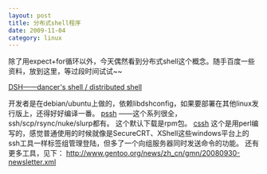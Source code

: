 ```yaml
---
layout: post
title: 分布式shell程序
date: 2009-11-04
category: linux
---
```


除了用expect+for循环以外，今天偶然看到分布式shell这个概念。随手百度一些资料，放到这里，等过段时间试试~~

[DSH——dancer's shell / distributed shell](http://www.netfort.gr.jp/~dancer/software/dsh.html.en)

开发者是在debian/ubuntu上做的，依赖libdshconfig，如果要部署在其他linux发行版上，还得好好编译一番。
[pssh](http://www.theether.org/pssh/) ——这个系列很全，ssh/scp/rsync/nuke/slurp都有。
这个默认下载是rpm包。
[cssh](http://sourceforge.net/apps/mediawiki/clusterssh/index.php?title=Main_Page)
这个是用perl编写的，感觉普通使用的时候就像是SecureCRT、XShell这些windows平台上的ssh工具一样标签组管理登陆，但多了一个向组服务器同时发送命令的功能。
还有更多工具，见下：
<a href="http://www.gentoo.org/news/zh_cn/gmn/20080930-newsletter.xml">http://www.gentoo.org/news/zh_cn/gmn/20080930-newsletter.xml</a>

